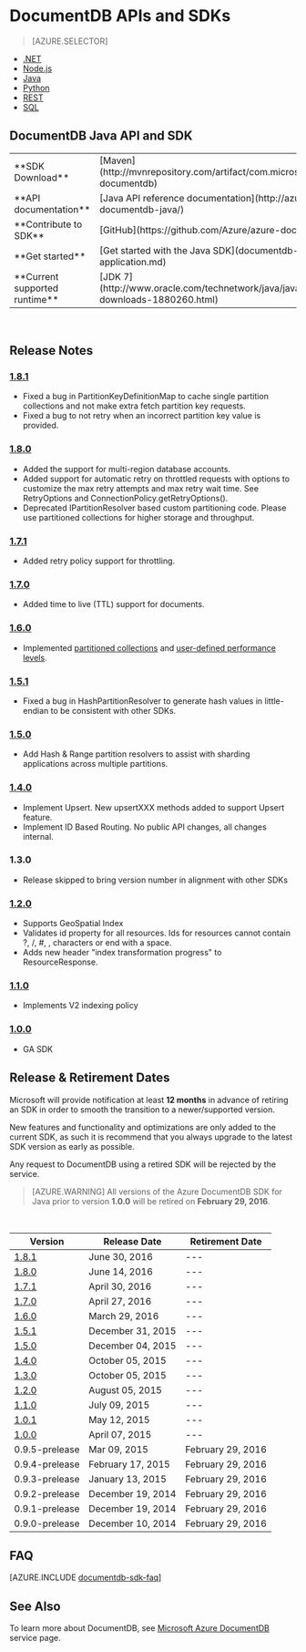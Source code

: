 <properties 
	pageTitle="DocumentDB Java API & SDK | Microsoft Azure" 
	description="Learn all about the Java API and SDK including release dates, retirement dates, and changes made between each version of the DocumentDB Java SDK." 
	services="documentdb" 
	documentationCenter="java" 
	authors="rnagpal" 
	manager="jhubbard" 
	editor="cgronlun"/>

<tags 
	ms.service="documentdb" 
	ms.workload="data-services" 
	ms.tgt_pltfrm="na" 
	ms.devlang="java" 
	ms.topic="article" 
	ms.date="08/09/2016" 
	ms.author="rnagpal"/>

# DocumentDB APIs and SDKs

> [AZURE.SELECTOR]
- [.NET](documentdb-sdk-dotnet.md)
- [Node.js](documentdb-sdk-node.md)
- [Java](documentdb-sdk-java.md)
- [Python](documentdb-sdk-python.md)
- [REST](https://go.microsoft.com/fwlink/?LinkId=402413)
- [SQL](https://msdn.microsoft.com/library/azure/dn782250.aspx)

## DocumentDB Java API and SDK

<table>
<tr><td>**SDK Download**</td><td>[Maven](http://mvnrepository.com/artifact/com.microsoft.azure/azure-documentdb)</td></tr>
<tr><td>**API documentation**</td><td>[Java API reference documentation](http://azure.github.io/azure-documentdb-java/)</td></tr>
<tr><td>**Contribute to SDK**</td><td>[GitHub](https://github.com/Azure/azure-documentdb-java/)</td></tr>
<tr><td>**Get started**</td><td>[Get started with the Java SDK](documentdb-java-application.md)</td></tr>
<tr><td>**Current supported runtime**</td><td>[JDK 7](http://www.oracle.com/technetwork/java/javase/downloads/jdk7-downloads-1880260.html)</td></tr>
</table></br>

## Release Notes

### <a name="1.8.1"/>[1.8.1](http://mvnrepository.com/artifact/com.microsoft.azure/azure-documentdb/1.8.1)
  - Fixed a bug in PartitionKeyDefinitionMap to cache single partition collections and not make extra fetch partition key requests.
  - Fixed a bug to not retry when an incorrect partition key value is provided.

### <a name="1.8.0"/>[1.8.0](http://mvnrepository.com/artifact/com.microsoft.azure/azure-documentdb/1.8.0)
  - Added the support for multi-region database accounts.
  - Added support for automatic retry on throttled requests with options to customize the max retry attempts and max retry wait time.  See RetryOptions and ConnectionPolicy.getRetryOptions(). 
  - Deprecated IPartitionResolver based custom partitioning code. Please use partitioned collections for higher storage and throughput.

### <a name="1.7.1"/>[1.7.1](http://mvnrepository.com/artifact/com.microsoft.azure/azure-documentdb/1.7.1)
- Added retry policy support for throttling.  

### <a name="1.7.0"/>[1.7.0](http://mvnrepository.com/artifact/com.microsoft.azure/azure-documentdb/1.7.0)
- Added time to live (TTL) support for documents. 

### <a name="1.6.0"/>[1.6.0](http://mvnrepository.com/artifact/com.microsoft.azure/azure-documentdb/1.6.0)
- Implemented [partitioned collections](documentdb-partition-data.md) and [user-defined performance levels](documentdb-performance-levels.md). 

### <a name="1.5.1"/>[1.5.1](http://mvnrepository.com/artifact/com.microsoft.azure/azure-documentdb/1.5.1)
- Fixed a bug in HashPartitionResolver to generate hash values in little-endian to be consistent with other SDKs.

### <a name="1.5.0"/>[1.5.0](http://mvnrepository.com/artifact/com.microsoft.azure/azure-documentdb/1.5.0)
- Add Hash & Range partition resolvers to assist with sharding applications across multiple partitions.

### <a name="1.4.0"/>[1.4.0](http://mvnrepository.com/artifact/com.microsoft.azure/azure-documentdb/1.4.0)
- Implement Upsert. New upsertXXX methods added to support Upsert feature.
- Implement ID Based Routing. No public API changes, all changes internal.

### <a name="1.3.0"/>1.3.0
- Release skipped to bring version number in alignment with other SDKs

### <a name="1.2.0"/>[1.2.0](http://mvnrepository.com/artifact/com.microsoft.azure/azure-documentdb/1.2.0)
- Supports GeoSpatial Index
- Validates id property for all resources. Ids for resources cannot contain ?, /, #, \, characters or end with a space.
- Adds new header "index transformation progress" to ResourceResponse.

### <a name="1.1.0"/>[1.1.0](http://mvnrepository.com/artifact/com.microsoft.azure/azure-documentdb/1.1.0)
- Implements V2 indexing policy

### <a name="1.0.0"/>[1.0.0](http://mvnrepository.com/artifact/com.microsoft.azure/azure-documentdb/1.0.0)
- GA SDK

## Release & Retirement Dates
Microsoft will provide notification at least **12 months** in advance of retiring an SDK in order to smooth the transition to a newer/supported version.

New features and functionality and optimizations are only added to the current SDK, as such it is  recommend that you always upgrade to the latest SDK version as early as possible. 

Any request to DocumentDB using a retired SDK will be rejected by the service.

> [AZURE.WARNING]
All versions of the Azure DocumentDB SDK for Java prior to version **1.0.0** will be retired on **February 29, 2016**. 

<br/>

| Version | Release Date | Retirement Date 
| ---	  | ---	         | ---
| [1.8.1](#1.8.1) | June 30, 2016 |---
| [1.8.0](#1.8.0) | June 14, 2016 |---
| [1.7.1](#1.7.1) | April 30, 2016 |---
| [1.7.0](#1.7.0) | April 27, 2016 |---
| [1.6.0](#1.6.0) | March 29, 2016 |---
| [1.5.1](#1.5.1) | December 31, 2015 |--- 
| [1.5.0](#1.5.0) | December 04, 2015 |---
| [1.4.0](#1.4.0) | October 05, 2015 |---
| [1.3.0](#1.3.0) | October 05, 2015 |---
| [1.2.0](#1.2.0) | August 05, 2015 |---
| [1.1.0](#1.1.0) | July 09, 2015 |---
| [1.0.1](#1.0.1) | May 12, 2015 |---
| [1.0.0](#1.0.0) | April 07, 2015 |---
| 0.9.5-prelease | Mar 09, 2015 | February 29, 2016
| 0.9.4-prelease | February 17, 2015 | February 29, 2016
| 0.9.3-prelease | January 13, 2015 | February 29, 2016
| 0.9.2-prelease | December 19, 2014 | February 29, 2016
| 0.9.1-prelease | December 19, 2014 | February 29, 2016
| 0.9.0-prelease | December 10, 2014 | February 29, 2016

## FAQ
[AZURE.INCLUDE [documentdb-sdk-faq](../../includes/documentdb-sdk-faq.md)]

## See Also

To learn more about DocumentDB, see [Microsoft Azure DocumentDB](https://azure.microsoft.com/services/documentdb/) service page. 
